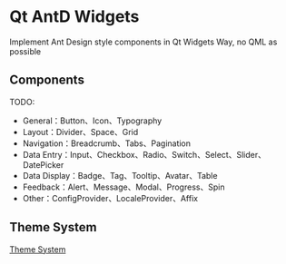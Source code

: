 # Qt AntD Widgets

Implement Ant Design style components in Qt Widgets Way, no QML as possible

## Components

TODO:

- General：Button、Icon、Typography
- Layout：Divider、Space、Grid
- Navigation：Breadcrumb、Tabs、Pagination
- Data Entry：Input、Checkbox、Radio、Switch、Select、Slider、DatePicker
- Data Display：Badge、Tag、Tooltip、Avatar、Table
- Feedback：Alert、Message、Modal、Progress、Spin
- Other：ConfigProvider、LocaleProvider、Affix

## Theme System

[Theme System](./THEME_SYSTEM.md)